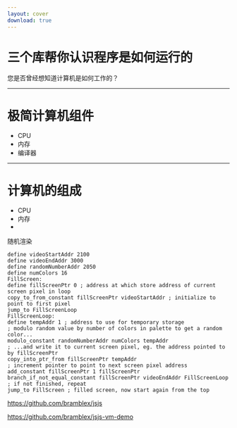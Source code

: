 ```yaml
---
layout: cover
download: true
---
```


# 三个库帮你认识程序是如何运行的


您是否曾经想知道计算机是如何工作的？

---

# 极简计算机组件

- CPU
- 内存
- 编译器



---

# 计算机的组成

- CPU
- 内存
- 


随机渲染
```
define videoStartAddr 2100
define videoEndAddr 3000
define randomNumberAddr 2050
define numColors 16
FillScreen:
define fillScreenPtr 0 ; address at which store address of current screen pixel in loop
copy_to_from_constant fillScreenPtr videoStartAddr ; initialize to point to first pixel
jump_to FillScreenLoop
FillScreenLoop:
define tempAddr 1 ; address to use for temporary storage
; modulo random value by number of colors in palette to get a random color...
modulo_constant randomNumberAddr numColors tempAddr
; ...and write it to current screen pixel, eg. the address pointed to by fillScreenPtr
copy_into_ptr_from fillScreenPtr tempAddr
; increment pointer to point to next screen pixel address
add_constant fillScreenPtr 1 fillScreenPtr
branch_if_not_equal_constant fillScreenPtr videoEndAddr FillScreenLoop ; if not finished, repeat
jump_to FillScreen ; filled screen, now start again from the top
```

https://github.com/bramblex/jsjs

https://github.com/bramblex/jsjs-vm-demo